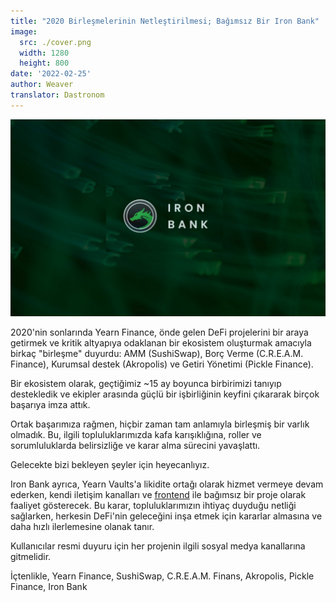 ```yaml
---
title: "2020 Birleşmelerinin Netleştirilmesi; Bağımsız Bir Iron Bank"
image:
  src: ./cover.png
  width: 1280
  height: 800
date: '2022-02-25'
author: Weaver
translator: Dastronom
---
```


![](cover.png?w=800&h=450)

2020'nin sonlarında Yearn Finance, önde gelen DeFi projelerini bir araya getirmek ve kritik altyapıya odaklanan bir ekosistem oluşturmak amacıyla birkaç "birleşme" duyurdu: AMM (SushiSwap), Borç Verme (C.R.E.A.M. Finance), Kurumsal destek (Akropolis) ve Getiri Yönetimi (Pickle Finance).

Bir ekosistem olarak, geçtiğimiz ~15 ay boyunca birbirimizi tanıyıp destekledik ve ekipler arasında güçlü bir işbirliğinin keyfini çıkararak birçok başarıya imza attık.

Ortak başarımıza rağmen, hiçbir zaman tam anlamıyla birleşmiş bir varlık olmadık. Bu, ilgili topluluklarımızda kafa karışıklığına, roller ve sorumluluklarda belirsizliğe ve karar alma sürecini yavaşlattı.

Gelecekte bizi bekleyen şeyler için heyecanlıyız.

Iron Bank ayrıca, Yearn Vaults'a likidite ortağı olarak hizmet vermeye devam ederken, kendi iletişim kanalları ve [frontend](https://app.ib.xyz/) ile bağımsız bir proje olarak faaliyet gösterecek. Bu karar, topluluklarımızın ihtiyaç duyduğu netliği sağlarken, herkesin DeFi'nin geleceğini inşa etmek için kararlar almasına ve daha hızlı ilerlemesine olanak tanır.

Kullanıcılar resmi duyuru için her projenin ilgili sosyal medya kanallarına gitmelidir.

İçtenlikle,
Yearn Finance, SushiSwap, C.R.E.A.M. Finans, Akropolis, Pickle Finance, Iron Bank
